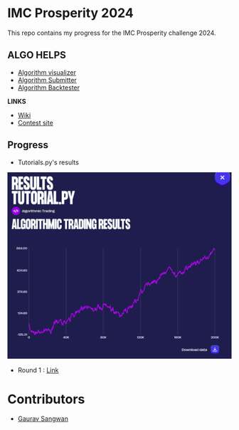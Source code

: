 # IMC Prosperity 2024

This repo contains my progress for the IMC Prosperity challenge 2024. 


## ALGO HELPS

- [Algorithm visualizer](https://jmerle.github.io/imc-prosperity-2-visualizer/)
- [Algorithm Submitter](https://github.com/jmerle/imc-prosperity-2-submitter)
- [Algorithm Backtester](https://github.com/jmerle/imc-prosperity-2-backtester)

**LINKS** 
- [Wiki](https://imc-prosperity.notion.site/Prosperity-2-Wiki-fe650c0292ae4cdb94714a3f5aa74c85)
- [Contest site](https://prosperity.imc.com/archipelago)

## Progress

- Tutorials.py's results

![Results](/pics/tutorial.png)

- Round 1 : [Link](/Round1/Round1.md)


# Contributors 

- [Gaurav Sangwan](github.com/gauravsangwan)